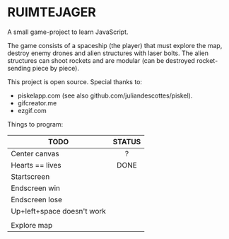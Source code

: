 # RUIMTEJAGER

A small game-project to learn JavaScript.

The game consists of a spaceship (the player) that must explore the map, 
destroy enemy drones and alien structures with laser bolts. The alien 
structures can shoot rockets and are modular (can be destroyed rocket-
sending piece by piece). 

This project is open source. Special thanks to:
- piskelapp.com (see also github.com/juliandescottes/piskel). 
- gifcreator.me
- ezgif.com


Things to program:


|          TODO			|	STATUS	|
| ---------------------------|:--------------:| 
| Center canvas			|	?		|
| Hearts == lives			|	DONE		|
| Startscreen			|			|
| Endscreen win			|			|
| Endscreen lose			|			|
| Up+left+space doesn't work	|			|
| 					|			|
| Explore map			|			|



	